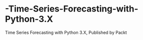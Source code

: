 # -Time-Series-Forecasting-with-Python-3.X
 Time Series Forecasting with Python 3.X, Published by Packt
